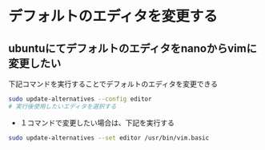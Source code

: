 # デフォルトのエディタを変更する

## ubuntuにてデフォルトのエディタをnanoからvimに変更したい

下記コマンドを実行することでデフォルトのエディタを変更できる

```bash
sudo update-alternatives --config editor
# 実行後使用したいエディタを選択する
```

* １コマンドで変更したい場合は、下記を実行する

```bash
sudo update-alternatives --set editor /usr/bin/vim.basic
```